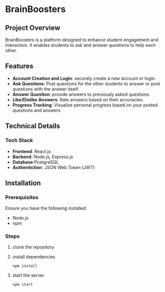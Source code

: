 # BrainBoosters

## Project Overview
BrainBoosters is a platform designed to enhance student engagement and interaction. It enables students to ask and answer questions to help each other.

## Features
- **Account Creation and Login**: securely create a new account or login.
- **Ask Questions**: Post questions for the other students to answer or post questions with the answer itself.
- **Answer Question**: provide answers to previously asked questions.
- **Like/Dislike Answers**: Rate answers based on their accuracies.
- **Progress Tracking**: Visualize personal progress based on your posted questions and answers

## Technical Details
### Tech Stack
- **Frontend**: React.js
- **Backend**: Node.js, Express.js
- **Database**:PostgreSQL
- **Authentiction**: JSON Web Token (JWT)


## Installation

### Prerequisites
Ensure you have the following installed:
- Node.js
- npm

### Steps
1. clone the repository
2. install dependencies

    ```npm install```

3. start the server

   ```npm start```

